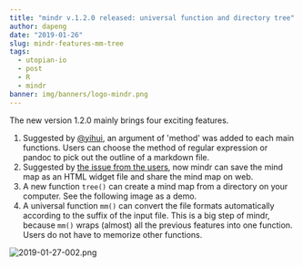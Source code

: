 ```yaml
---
title: "mindr v.1.2.0 released: universal function and directory tree"
author: dapeng
date: "2019-01-26"
slug: mindr-features-mm-tree
tags: 
  - utopian-io
  - post
  - R
  - mindr
banner: img/banners/logo-mindr.png
---
```



The new version 1.2.0 mainly brings four exciting features.

<!--more-->


1. Suggested by [@yihui](https://github.com/yihui), an argument of 'method' was added to each main functions. Users can choose the method of regular expression or pandoc to pick out the outline of a markdown file. 
2. Suggested by [the issue from the users](https://github.com/pzhaonet/mindr/issues/11), now mindr can save the mind map as an HTML widget file and share the mind map on web.
3. A new function `tree()` can create a mind map from a directory on your computer. See the following image as a demo.
4. A universal function `mm()` can convert the file formats automatically according to the suffix of the input file. This is a big step of mindr, because `mm()` wraps (almost) all the previous features into one function. Users do not have to memorize other functions.

![2019-01-27-002.png](https://cdn.steemitimages.com/DQmT3fxiojY6Lg7x3EdmPV7J8XpP54V73FRunejw18ANz3G/2019-01-27-002.png)



